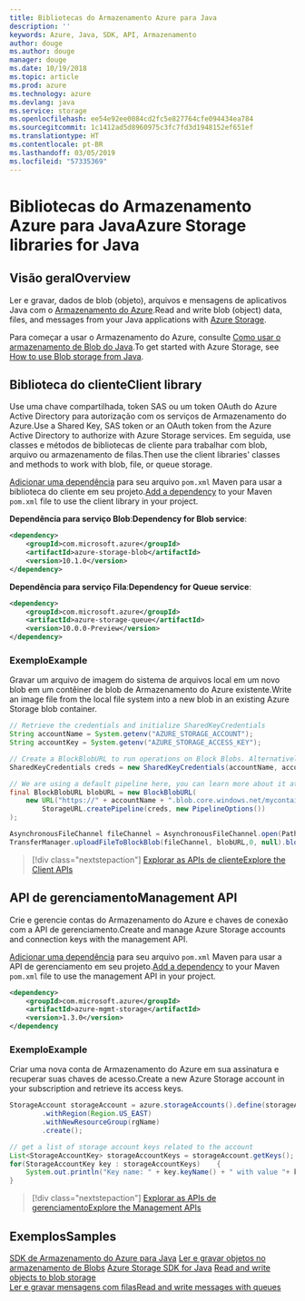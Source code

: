 ```yaml
---
title: Bibliotecas do Armazenamento Azure para Java
description: ''
keywords: Azure, Java, SDK, API, Armazenamento
author: douge
ms.author: douge
manager: douge
ms.date: 10/19/2018
ms.topic: article
ms.prod: azure
ms.technology: azure
ms.devlang: java
ms.service: storage
ms.openlocfilehash: ee54e92ee0084cd2fc5e827764cfe094434ea784
ms.sourcegitcommit: 1c1412ad5d8960975c3fc7fd3d1948152ef651ef
ms.translationtype: HT
ms.contentlocale: pt-BR
ms.lasthandoff: 03/05/2019
ms.locfileid: "57335369"
---
```

# <a name="azure-storage-libraries-for-java"></a><span data-ttu-id="11a14-103">Bibliotecas do Armazenamento Azure para Java</span><span class="sxs-lookup"><span data-stu-id="11a14-103">Azure Storage libraries for Java</span></span>

## <a name="overview"></a><span data-ttu-id="11a14-104">Visão geral</span><span class="sxs-lookup"><span data-stu-id="11a14-104">Overview</span></span>

<span data-ttu-id="11a14-105">Ler e gravar, dados de blob (objeto), arquivos e mensagens de aplicativos Java com o [Armazenamento do Azure](/azure/storage/storage-introduction).</span><span class="sxs-lookup"><span data-stu-id="11a14-105">Read and write blob (object) data, files, and messages from your Java applications with [Azure Storage](/azure/storage/storage-introduction).</span></span>

<span data-ttu-id="11a14-106">Para começar a usar o Armazenamento do Azure, consulte [Como usar o armazenamento de Blob do Java](/azure/storage/blobs/storage-quickstart-blobs-java-v10).</span><span class="sxs-lookup"><span data-stu-id="11a14-106">To get started with Azure Storage, see [How to use Blob storage from Java](/azure/storage/blobs/storage-quickstart-blobs-java-v10).</span></span>

## <a name="client-library"></a><span data-ttu-id="11a14-107">Biblioteca do cliente</span><span class="sxs-lookup"><span data-stu-id="11a14-107">Client library</span></span>

<span data-ttu-id="11a14-108">Use uma chave compartilhada, token SAS ou um token OAuth do Azure Active Directory para autorização com os serviços de Armazenamento do Azure.</span><span class="sxs-lookup"><span data-stu-id="11a14-108">Use a Shared Key, SAS token or an OAuth token from the Azure Active Directory to authorize with Azure Storage services.</span></span> <span data-ttu-id="11a14-109">Em seguida, use classes e métodos de bibliotecas de cliente para trabalhar com blob, arquivo ou armazenamento de filas.</span><span class="sxs-lookup"><span data-stu-id="11a14-109">Then use the client libraries' classes and methods to work with blob, file, or queue storage.</span></span> 

<span data-ttu-id="11a14-110">[Adicionar uma dependência](https://maven.apache.org/guides/getting-started/index.html#How_do_I_use_external_dependencies) para seu arquivo `pom.xml` Maven para usar a biblioteca do cliente em seu projeto.</span><span class="sxs-lookup"><span data-stu-id="11a14-110">[Add a dependency](https://maven.apache.org/guides/getting-started/index.html#How_do_I_use_external_dependencies) to your Maven `pom.xml` file to use the client library in your project.</span></span>   

<span data-ttu-id="11a14-111">**Dependência para serviço Blob**:</span><span class="sxs-lookup"><span data-stu-id="11a14-111">**Dependency for Blob service**:</span></span>
```XML
<dependency>
    <groupId>com.microsoft.azure</groupId>
    <artifactId>azure-storage-blob</artifactId>
    <version>10.1.0</version>
</dependency>
```

<span data-ttu-id="11a14-112">**Dependência para serviço Fila**:</span><span class="sxs-lookup"><span data-stu-id="11a14-112">**Dependency for Queue service**:</span></span>
```XML
<dependency>
    <groupId>com.microsoft.azure</groupId>
    <artifactId>azure-storage-queue</artifactId>
    <version>10.0.0-Preview</version>
</dependency>
```


### <a name="example"></a><span data-ttu-id="11a14-113">Exemplo</span><span class="sxs-lookup"><span data-stu-id="11a14-113">Example</span></span>

<span data-ttu-id="11a14-114">Gravar um arquivo de imagem do sistema de arquivos local em um novo blob em um contêiner de blob de Armazenamento do Azure existente.</span><span class="sxs-lookup"><span data-stu-id="11a14-114">Write an image file from the local file system into a new blob in an existing Azure Storage blob container.</span></span>


```java
// Retrieve the credentials and initialize SharedKeyCredentials
String accountName = System.getenv("AZURE_STORAGE_ACCOUNT");
String accountKey = System.getenv("AZURE_STORAGE_ACCESS_KEY");

// Create a BlockBlobURL to run operations on Block Blobs. Alternatively create a ServiceURL, or ContainerURL for operations on Blob service, and Blob containers
SharedKeyCredentials creds = new SharedKeyCredentials(accountName, accountKey);

// We are using a default pipeline here, you can learn more about it at https://github.com/Azure/azure-storage-java/wiki/Azure-Storage-Java-V10-Overview
final BlockBlobURL blobURL = new BlockBlobURL(
    new URL("https://" + accountName + ".blob.core.windows.net/mycontainer/myimage.jpg"), 
        StorageURL.createPipeline(creds, new PipelineOptions())
);

AsynchronousFileChannel fileChannel = AsynchronousFileChannel.open(Paths.get("myimage.jpg"));
TransferManager.uploadFileToBlockBlob(fileChannel, blobURL,0, null).blockingGet();
```

> [!div class="nextstepaction"]
> [<span data-ttu-id="11a14-115">Explorar as APIs de cliente</span><span class="sxs-lookup"><span data-stu-id="11a14-115">Explore the Client APIs</span></span>](/java/api/overview/azure/storage/client)

## <a name="management-api"></a><span data-ttu-id="11a14-116">API de gerenciamento</span><span class="sxs-lookup"><span data-stu-id="11a14-116">Management API</span></span>

<span data-ttu-id="11a14-117">Crie e gerencie contas do Armazenamento do Azure e chaves de conexão com a API de gerenciamento.</span><span class="sxs-lookup"><span data-stu-id="11a14-117">Create and manage Azure Storage accounts and connection keys with the management API.</span></span>

<span data-ttu-id="11a14-118">[Adicionar uma dependência](https://maven.apache.org/guides/getting-started/index.html#How_do_I_use_external_dependencies) para seu arquivo `pom.xml` Maven para usar a API de gerenciamento em seu projeto.</span><span class="sxs-lookup"><span data-stu-id="11a14-118">[Add a dependency](https://maven.apache.org/guides/getting-started/index.html#How_do_I_use_external_dependencies) to your Maven `pom.xml` file to use the management API in your project.</span></span>  

```XML
<dependency>
    <groupId>com.microsoft.azure</groupId>
    <artifactId>azure-mgmt-storage</artifactId>
    <version>1.3.0</version>
</dependency
```   

### <a name="example"></a><span data-ttu-id="11a14-119">Exemplo</span><span class="sxs-lookup"><span data-stu-id="11a14-119">Example</span></span>

<span data-ttu-id="11a14-120">Criar uma nova conta de Armazenamento do Azure em sua assinatura e recuperar suas chaves de acesso.</span><span class="sxs-lookup"><span data-stu-id="11a14-120">Create a new Azure Storage account in your subscription and retrieve its access keys.</span></span>

```java
StorageAccount storageAccount = azure.storageAccounts().define(storageAccountName)
        .withRegion(Region.US_EAST)
        .withNewResourceGroup(rgName)
        .create();

// get a list of storage account keys related to the account
List<StorageAccountKey> storageAccountKeys = storageAccount.getKeys();
for(StorageAccountKey key : storageAccountKeys)    {
    System.out.println("Key name: " + key.keyName() + " with value "+ key.value());
}
```

> [!div class="nextstepaction"]
> [<span data-ttu-id="11a14-121">Explorar as APIs de gerenciamento</span><span class="sxs-lookup"><span data-stu-id="11a14-121">Explore the Management APIs</span></span>](/java/api/overview/azure/storage/management)


## <a name="samples"></a><span data-ttu-id="11a14-122">Exemplos</span><span class="sxs-lookup"><span data-stu-id="11a14-122">Samples</span></span>

<span data-ttu-id="11a14-123">[SDK de Armazenamento do Azure para Java](https://github.com/azure/azure-storage-java)
[Ler e gravar objetos no armazenamento de Blobs](https://github.com/Azure-Samples/storage-blobs-java-v10-quickstart) </span><span class="sxs-lookup"><span data-stu-id="11a14-123">[Azure Storage SDK for Java](https://github.com/azure/azure-storage-java)
[Read and write objects to blob storage](https://github.com/Azure-Samples/storage-blobs-java-v10-quickstart) </span></span>  
[<span data-ttu-id="11a14-124">Ler e gravar mensagens com filas</span><span class="sxs-lookup"><span data-stu-id="11a14-124">Read and write messages with queues</span></span>](https://github.com/Azure-Samples/storage-queue-java-getting-started)   
